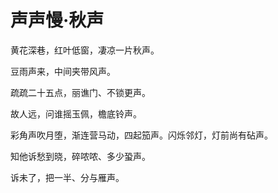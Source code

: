 # 声声慢·秋声

黄花深巷，红叶低窗，凄凉一片秋声。 

豆雨声来，中间夹带风声。 

疏疏二十五点，丽谯门、不锁更声。 

故人远，问谁摇玉佩，檐底铃声。 

彩角声吹月堕，渐连营马动，四起笳声。闪烁邻灯，灯前尚有砧声。 

知他诉愁到晓，碎哝哝、多少蛩声。 

诉未了，把一半、分与雁声。
